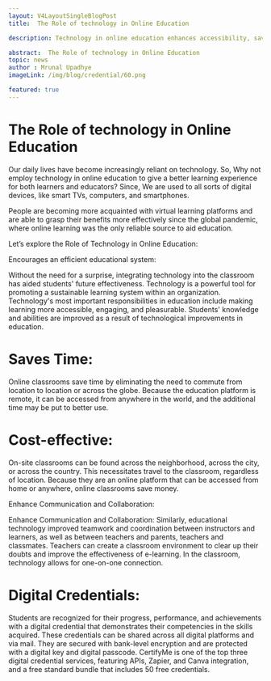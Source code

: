 ```yaml
---
layout: V4LayoutSingleBlogPost
title:  The Role of technology in Online Education

description: Technology in online education enhances accessibility, saves time, improves communication, collaboration, and offers digital credentials.

abstract:  The Role of technology in Online Education
topic: news
author : Mrunal Upadhye
imageLink: /img/blog/credential/60.png

featured: true
---
```


# The Role of technology in Online Education


Our daily lives have become increasingly reliant on technology. So,  Why not employ technology in online education to give a better learning experience for both learners and educators? Since, We are used to all sorts of digital devices, like smart TVs, computers, and smartphones.

People are becoming more acquainted with virtual learning platforms and are able to grasp their benefits more effectively since the global pandemic, where online learning was the only reliable source to aid education.

Let’s explore the Role of Technology in Online Education:

Encourages an efficient educational system:

Without the need for a surprise, integrating technology into the classroom has aided students' future effectiveness. Technology is a powerful tool for promoting a sustainable learning system within an organization. Technology's most important responsibilities in education include making learning more accessible, engaging, and pleasurable. Students' knowledge and abilities are improved as a result of technological improvements in education.

# Saves Time:

Online classrooms save time by eliminating the need to commute from location to location or across the globe. Because the education platform is remote, it can be accessed from anywhere in the world, and the additional time may be put to better use.

# Cost-effective:

On-site classrooms can be found across the neighborhood, across the city, or across the country. This necessitates travel to the classroom, regardless of location. Because they are an online platform that can be accessed from home or anywhere, online classrooms save money.

Enhance Communication and Collaboration: 

Enhance Communication and Collaboration:  Similarly, educational technology improved teamwork and coordination between instructors and learners, as well as between teachers and parents, teachers and classmates. Teachers can create a classroom environment to clear up their doubts and improve the effectiveness of e-learning. In the classroom, technology allows for one-on-one connection.

# Digital Credentials:

Students are recognized for their progress, performance, and achievements with a digital credential that demonstrates their competencies in the skills acquired. These credentials can be shared across all digital platforms and via mail. They are secured with bank-level encryption and are protected with a digital key and digital passcode.
CertifyMe is one of the top three digital credential services, featuring APIs, Zapier, and Canva integration, and a free standard bundle that includes 50 free credentials.
